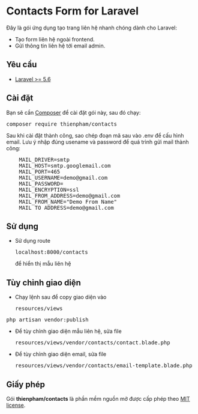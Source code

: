 # Contacts Form for Laravel

Đây là gói ứng dụng tạo trang liên hệ nhanh chóng dành cho Laravel:
- Tạo form liên hệ ngoài frontend.
- Gửi thông tin liên hệ tới email admin.

## Yêu cầu

- [Laravel >= 5.6](https://laravel.com/docs/5.6/installation)

## Cài đặt

Bạn sẽ cần [Composer](https://getcomposer.org/) để cài đặt gói này, sau đó chạy:
<pre>composer require thienpham/contacts</pre>

Sau khi cài đặt thành công, sao chép đoạn mã sau vào .env để cấu hình email.
Lưu ý nhập đúng usename và password để quá trình gửi mail thành công:
<pre>
    MAIL_DRIVER=smtp
    MAIL_HOST=smtp.googlemail.com
    MAIL_PORT=465
    MAIL_USERNAME=demo@gmail.com
    MAIL_PASSWORD=
    MAIL_ENCRYPTION=ssl
    MAIL_FROM_ADDRESS=demo@gmail.com
    MAIL_FROM_NAME="Demo From Name"
    MAIL_TO_ADDRESS=demo@gmail.com
</pre>

## Sử dụng
- Sử dụng route <pre>localhost:8000/contacts</pre> để hiển thị mẫu liên hệ

## Tùy chỉnh giao diện

- Chạy lệnh sau để copy giao diện vào <pre>resources/views</pre>
<pre>php artisan vendor:publish</pre>

- Để tùy chỉnh giao diện mẫu liên hệ, sửa file <pre>resources/views/vendor/contacts/contact.blade.php</pre>

- Để tùy chỉnh giao diện email, sửa file <pre>resources/views/vendor/contacts/email-template.blade.php</pre>

## Giấy phép

Gói **thienpham/contacts** là phần mềm nguồn mở được cấp phép theo [MIT license](https://opensource.org/licenses/MIT).
